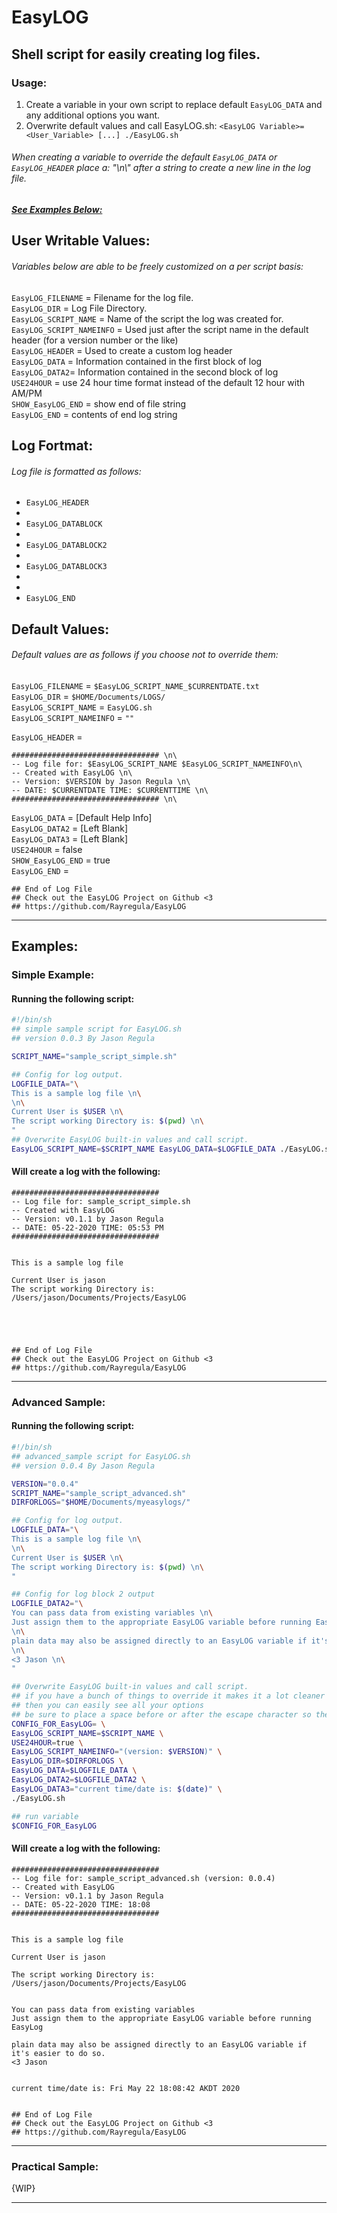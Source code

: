 # EasyLOG
## Shell script for easily creating log files.
### Usage:
1. Create a variable in your own script to replace default `EasyLOG_DATA` and any additional options you want. <br/>
1. Overwrite default values and call EasyLOG.sh: `<EasyLOG Variable>=<User_Variable> [...] ./EasyLOG.sh`


###### When creating a variable to override the default `EasyLOG_DATA` or `EasyLOG_HEADER` place a: "\n\\" after a string to create a new line in the log file.

##### [See Examples Below:](https://github.com/Rayregula/EasyLOG#examples) 

 
## User Writable Values:
###### Variables below are able to be freely customized on a per script basis:
 `EasyLOG_FILENAME` = Filename for the log file. <br/>
 `EasyLOG_DIR` = Log File Directory. <br/>
 `EasyLOG_SCRIPT_NAME` = Name of the script the log was created for. <br/>
 `EasyLOG_SCRIPT_NAMEINFO` = Used just after the script name in the default header (for a version number or the like) <br/>
 `EasyLOG_HEADER` = Used to create a custom log header <br/>
 `EasyLOG_DATA` = Information contained in the first block of log <br/>
 `EasyLOG_DATA2`= Information contained in the second block of log <br/>
 `USE24HOUR` = use 24 hour time format instead of the default 12 hour with AM/PM <br/>
 `SHOW_EasyLOG_END` = show end of file string <br/>
 `EasyLOG_END` = contents of end log string <br/>
 
## Log Fortmat:
###### Log file is formatted as follows:

 * `EasyLOG_HEADER`
 * 
 * `EasyLOG_DATABLOCK`
 * 
 * `EasyLOG_DATABLOCK2`
 * 
 * `EasyLOG_DATABLOCK3`
 * 
 * 
 * `EasyLOG_END`
 
 

## Default Values:
###### Default values are as follows if you choose not to override them:
 `EasyLOG_FILENAME` = `$EasyLOG_SCRIPT_NAME_$CURRENTDATE.txt` <br/>
 `EasyLOG_DIR` = `$HOME/Documents/LOGS/` <br/>
 `EasyLOG_SCRIPT_NAME` = `EasyLOG.sh` <br/>
 `EasyLOG_SCRIPT_NAMEINFO` = `""`

 `EasyLOG_HEADER` = <br/> 
 
	################################# \n\
	-- Log file for: $EasyLOG_SCRIPT_NAME $EasyLOG_SCRIPT_NAMEINFO\n\
	-- Created with EasyLOG \n\
	-- Version: $VERSION by Jason Regula \n\
	-- DATE: $CURRENTDATE TIME: $CURRENTTIME \n\
	################################# \n\
	
 `EasyLOG_DATA` = [Default Help Info] <br/>
 `EasyLOG_DATA2` = [Left Blank] <br/>
 `EasyLOG_DATA3` = [Left Blank] <br/>
 `USE24HOUR` = false <br/>
 `SHOW_EasyLOG_END` = true <br/>
 `EasyLOG_END` = <br/>
 
 ```
## End of Log File
## Check out the EasyLOG Project on Github <3
## https://github.com/Rayregula/EasyLOG
 ```


---
## Examples:
### Simple Example:
#### Running the following script:

```bash
#!/bin/sh
## simple sample script for EasyLOG.sh
## version 0.0.3 By Jason Regula

SCRIPT_NAME="sample_script_simple.sh"

## Config for log output.
LOGFILE_DATA="\
This is a sample log file \n\
\n\
Current User is $USER \n\
The script working Directory is: $(pwd) \n\
"
## Overwrite EasyLOG built-in values and call script.
EasyLOG_SCRIPT_NAME=$SCRIPT_NAME EasyLOG_DATA=$LOGFILE_DATA ./EasyLOG.sh
```	
#### Will create a log with the following:


```
################################# 
-- Log file for: sample_script_simple.sh 
-- Created with EasyLOG 
-- Version: v0.1.1 by Jason Regula 
-- DATE: 05-22-2020 TIME: 05:53 PM 
################################# 


This is a sample log file 

Current User is jason 
The script working Directory is: /Users/jason/Documents/Projects/EasyLOG 





## End of Log File 
## Check out the EasyLOG Project on Github <3 
## https://github.com/Rayregula/EasyLOG
``` 
---
### Advanced Sample:
#### Running the following script:

```bash
#!/bin/sh
## advanced_sample script for EasyLOG.sh
## version 0.0.4 By Jason Regula

VERSION="0.0.4"
SCRIPT_NAME="sample_script_advanced.sh"
DIRFORLOGS="$HOME/Documents/myeasylogs/"

## Config for log output.
LOGFILE_DATA="\
This is a sample log file \n\
\n\
Current User is $USER \n\
The script working Directory is: $(pwd) \n\
"

## Config for log block 2 output
LOGFILE_DATA2="\
You can pass data from existing variables \n\
Just assign them to the appropriate EasyLOG variable before running EasyLog \n\
\n\
plain data may also be assigned directly to an EasyLOG variable if it's easier to do so.
\n\
<3 Jason \n\
"

## Overwrite EasyLOG built-in values and call script.
## if you have a bunch of things to override it makes it a lot cleaner to escape your newlines.
## then you can easily see all your options
## be sure to place a space before or after the escape character so they don't end up as a single string
CONFIG_FOR_EasyLOG= \
EasyLOG_SCRIPT_NAME=$SCRIPT_NAME \
USE24HOUR=true \
EasyLOG_SCRIPT_NAMEINFO="(version: $VERSION)" \
EasyLOG_DIR=$DIRFORLOGS \
EasyLOG_DATA=$LOGFILE_DATA \
EasyLOG_DATA2=$LOGFILE_DATA2 \
EasyLOG_DATA3="current time/date is: $(date)" \
./EasyLOG.sh

## run variable
$CONFIG_FOR_EasyLOG
```

#### Will create a log with the following:


```
################################# 
-- Log file for: sample_script_advanced.sh (version: 0.0.4)
-- Created with EasyLOG 
-- Version: v0.1.1 by Jason Regula 
-- DATE: 05-22-2020 TIME: 18:08 
################################# 


This is a sample log file 

Current User is jason

The script working Directory is: /Users/jason/Documents/Projects/EasyLOG 


You can pass data from existing variables 
Just assign them to the appropriate EasyLOG variable before running EasyLog 

plain data may also be assigned directly to an EasyLOG variable if it's easier to do so. 
<3 Jason 


current time/date is: Fri May 22 18:08:42 AKDT 2020


## End of Log File 
## Check out the EasyLOG Project on Github <3 
## https://github.com/Rayregula/EasyLOG

```

---
### Practical Sample:
{WIP}

---